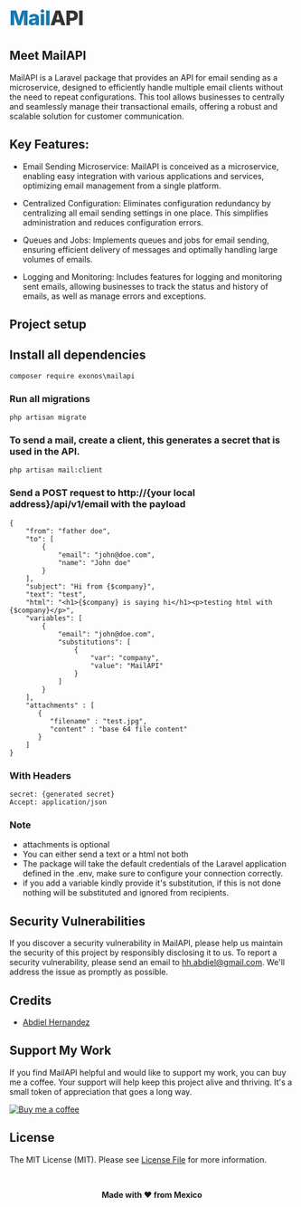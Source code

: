 <h1 style="max-width: 42rem; margin-bottom: 1.5rem; font-size: 2.25rem; font-weight: 800; letter-spacing: -0.025em; line-height: 1; color: #1a202c;">
    <span style="font-weight: 800;">
        <p style="color: #1679af;">Mail<span style="color: #333333;">API</span></p>
    </span>
</h1>

## Meet MailAPI

MailAPI is a Laravel package that provides an API for email sending as a microservice, designed to efficiently handle multiple email clients without the need to repeat configurations. This tool allows businesses to centrally and seamlessly manage their transactional emails, offering a robust and scalable solution for customer communication.

## Key Features:
- Email Sending Microservice:
MailAPI is conceived as a microservice, enabling easy integration with various applications and services, optimizing email management from a single platform.

- Centralized Configuration:
Eliminates configuration redundancy by centralizing all email sending settings in one place. This simplifies administration and reduces configuration errors.

- Queues and Jobs:
Implements queues and jobs for email sending, ensuring efficient delivery of messages and optimally handling large volumes of emails.

- Logging and Monitoring:
Includes features for logging and monitoring sent emails, allowing businesses to track the status and history of emails, as well as manage errors and exceptions.

## Project setup

## Install all dependencies
```
composer require exonos\mailapi
```

### Run all migrations
```
php artisan migrate
```

### To send a mail, create a client, this generates a secret that is used in the API.

```
php artisan mail:client
```

### Send a POST request to http://{your local address}/api/v1/email with the payload

```
{
    "from": "father doe",
    "to": [
        {
            "email": "john@doe.com",
            "name": "John doe"
        }
    ],
    "subject": "Hi from {$company}",
    "text": "test",
    "html": "<h1>{$company} is saying hi</h1><p>testing html with {$company}</p>",
    "variables": [
        {
            "email": "john@doe.com",
            "substitutions": [
                {
                    "var": "company",
                    "value": "MailAPI"
                }
            ]
        }
    ],
    "attachments" : [
       {
          "filename" : "test.jpg",
          "content" : "base 64 file content"
       }
    ]
}
```
### With Headers
```
secret: {generated secret}
Accept: application/json
```

### Note

- attachments is optional
- You can either send a text or a html not both
- The package will take the default credentials of the Laravel application defined in the .env, make sure to configure your connection correctly.
- if you add a variable kindly provide it's substitution, if this is not done nothing will be substituted and ignored from recipients.
## Security Vulnerabilities

If you discover a security vulnerability in MailAPI, please help us maintain the security of this project by responsibly disclosing it to us. To report a security vulnerability, please send an email to [hh.abdiel@gmail.com](mailto:hh.abdiel@gmail.com). We'll address the issue as promptly as possible.

## Credits

- [Abdiel Hernandez](https://github.com/exonos)

## Support My Work 

If you find MailAPI helpful and would like to support my work, you can buy me a coffee. Your support will help keep this project alive and thriving. It's a small token of appreciation that goes a long way.

[![Buy me a coffee](https://cdn.buymeacoffee.com/buttons/default-orange.png)](https://buymeacoffee.com/exonos)

## License

The MIT License (MIT). Please see [License File](LICENSE.md) for more information.

<br />
<p align="center"> <b>Made with ❤️ from Mexico</b> </p>
